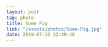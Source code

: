 ```yaml
---
layout: post
tag: photo
title: Some Pig
link: "/assets/photos/Some-Pig.jpg"
date: 2019-07-10 22:49:48
---
```

